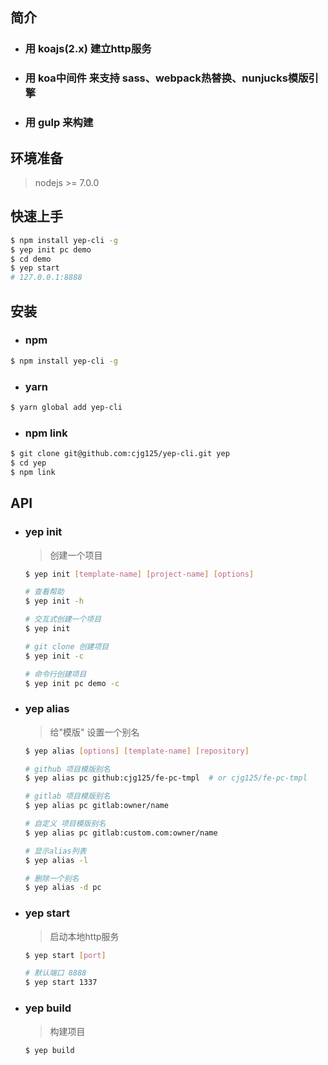 ## 简介

  - ### 用 koajs(2.x) 建立http服务

  - ### 用 koa中间件 来支持 sass、webpack热替换、nunjucks模版引擎

  - ### 用 gulp 来构建

## 环境准备
  > nodejs >= 7.0.0

## 快速上手

```bash
$ npm install yep-cli -g
$ yep init pc demo
$ cd demo
$ yep start
# 127.0.0.1:8888
```

## 安装
  - ### npm

  ```bash
  $ npm install yep-cli -g
  ```
  - ### yarn

  ```bash
  $ yarn global add yep-cli
  ```
  - ### npm link

  ```bash
  $ git clone git@github.com:cjg125/yep-cli.git yep
  $ cd yep
  $ npm link
  ```

## API
  - ### yep init

    > 创建一个项目

    ```bash
    $ yep init [template-name] [project-name] [options]
    ```
    ```bash
    # 查看帮助
    $ yep init -h

    # 交互式创建一个项目
    $ yep init

    # git clone 创建项目
    $ yep init -c

    # 命令行创建项目
    $ yep init pc demo -c
    ```

  - ### yep alias

    > 给"模版" 设置一个别名

    ```bash
    $ yep alias [options] [template-name] [repository]
    ```
    ```bash
    # github 项目模版别名
    $ yep alias pc github:cjg125/fe-pc-tmpl  # or cjg125/fe-pc-tmpl

    # gitlab 项目模版别名
    $ yep alias pc gitlab:owner/name

    # 自定义 项目模版别名
    $ yep alias pc gitlab:custom.com:owner/name

    # 显示alias列表
    $ yep alias -l

    # 删除一个别名
    $ yep alias -d pc
    ```

  - ### yep start

    > 启动本地http服务

    ```bash
    $ yep start [port]
    ```
    ```bash
    # 默认端口 8888
    $ yep start 1337
    ```

  - ### yep build

    > 构建项目

    ```bash
    $ yep build
    ```

